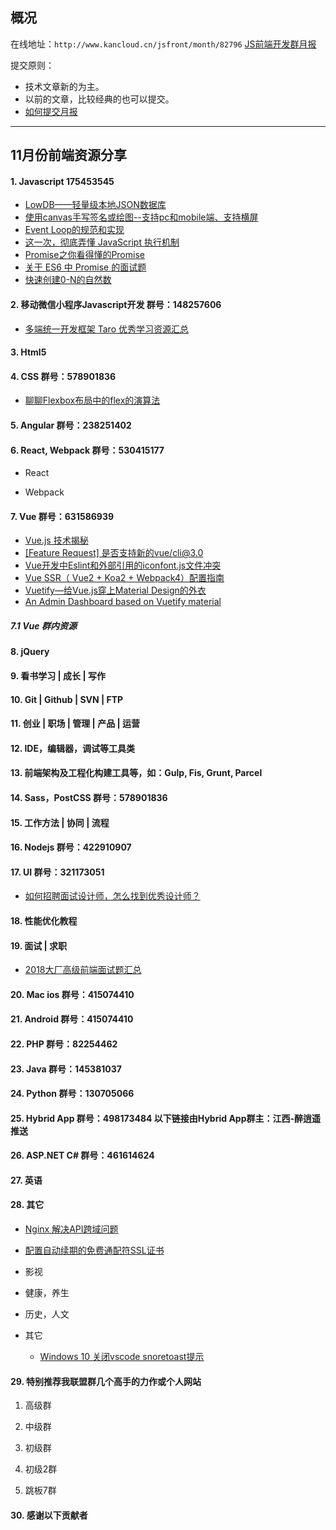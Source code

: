 ## 概况

在线地址：`http://www.kancloud.cn/jsfront/month/82796` [JS前端开发群月报](http://www.kancloud.cn/jsfront/month/82796)


提交原则：

- 技术文章新的为主。
- 以前的文章，比较经典的也可以提交。
- [如何提交月报](http://www.kancloud.cn/jsfront/month/227309)

---


## 11月份前端资源分享
#### 1. Javascript 175453545
- [LowDB——轻量级本地JSON数据库](https://blog.csdn.net/qq_15987295/article/details/79489036)
- [使用canvas手写签名或绘图--支持pc和mobile端、支持横屏](https://github.com/Louiszhai/canvas-draw)
- [Event Loop的规范和实现](https://juejin.im/post/5a6155126fb9a01cb64edb45)
- [这一次，彻底弄懂 JavaScript 执行机制](https://juejin.im/post/59e85eebf265da430d571f89)
- [Promise之你看得懂的Promise](https://juejin.im/post/5b32f552f265da59991155f0)
- [关于 ES6 中 Promise 的面试题](https://blog.csdn.net/FE_dev/article/details/83278508)
- [快速创建0-N的自然数](https://www.jstips.co/en/javascript/create-range-0...n-easily-using-one-line/)

#### 2. 移动微信小程序Javascript开发 群号：148257606
- [多端统一开发框架 Taro 优秀学习资源汇总](https://github.com/NervJS/awesome-taro)

#### 3. Html5

#### 4. CSS  群号：578901836
- [聊聊Flexbox布局中的flex的演算法](https://zhuanlan.zhihu.com/p/50449041)

#### 5. Angular 群号：238251402

#### 6. React, Webpack 群号：530415177
- React
    

- Webpack



#### 7. Vue 群号：631586939
- [Vue.js 技术揭秘](https://github.com/ustbhuangyi/vue-analysis)
- [[Feature Request] 是否支持新的vue/cli@3.0](https://github.com/airyland/vux-loader/issues/66)
- [Vue开发中Eslint和外部引用的iconfont.js文件冲突](https://segmentfault.com/q/1010000016550383/a-1020000016550426)
- [Vue SSR（ Vue2 + Koa2 + Webpack4）配置指南](https://www.wyr.me/post/593)
- [Vuetify—给Vue.js穿上Material Design的外衣](https://zhuanlan.zhihu.com/p/32703804)
- [An Admin Dashboard based on Vuetify material](https://github.com/topfullstack/adminify)

##### 7.1 Vue 群内资源

#### 8. jQuery

#### 9. 看书学习 | 成长 | 写作

#### 10. Git | Github | SVN | FTP

#### 11. 创业 | 职场 | 管理 | 产品 | 运营

#### 12. IDE，编辑器，调试等工具类

#### 13. 前端架构及工程化构建工具等，如：Gulp, Fis, Grunt, Parcel

#### 14. Sass，PostCSS  群号：578901836

#### 15. 工作方法 | 协同 | 流程

#### 16. Nodejs 群号：422910907

#### 17. UI 群号：321173051
- [如何招聘面试设计师，怎么找到优秀设计师？](https://www.zhihu.com/question/19571885)

#### 18. 性能优化教程

#### 19. 面试 | 求职
- [2018大厂高级前端面试题汇总](https://juejin.im/post/5bc92e9ce51d450e8e777136)

#### 20. Mac ios 群号：415074410

#### 21. Android 群号：415074410

#### 22. PHP 群号：82254462

#### 23. Java 群号：145381037

#### 24. Python 群号：130705066

#### 25. Hybrid App 群号：498173484 以下链接由Hybrid App群主：江西-醉逍遥推送

#### 26. ASP.NET C# 群号：461614624

#### 27. 英语

#### 28. 其它
- [Nginx 解决API跨域问题](https://www.wyr.me/post/598)
- [配置自动续期的免费通配符SSL证书](https://www.wyr.me/post/599)

- 影视


- 健康，养生


- 历史，人文


- 其它
    
    - [Windows 10 关闭vscode snoretoast提示](https://www.howtogeek.com/219703/how-to-disable-notification-sounds-in-windows-10/)



#### 29. 特别推荐我联盟群几个高手的力作或个人网站

1. 高级群

2. 中级群


3. 初级群

4. 初级2群


5. 跳板7群


#### 30. 感谢以下贡献者

